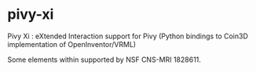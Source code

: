 # pivy-xi
Pivy Xi : eXtended Interaction support for Pivy (Python bindings to Coin3D implementation of OpenInventor/VRML)

Some elements within supported by NSF CNS-MRI 1828611.
